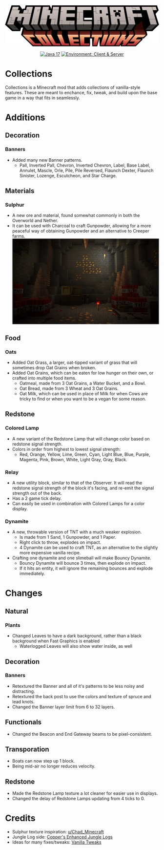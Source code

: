 ![Collections](.github/logo.png)

<div align="center">

<a href="">![Java 17](https://img.shields.io/badge/Java%2017-ee9258?logo=coffeescript&logoColor=ffffff&labelColor=606060&style=flat-square)</a>
<a href="">![Environment: Client & Server](https://img.shields.io/badge/environment-Client%20&%20Server-1976d2?style=flat-square)</a>

</div>

# Collections
Collections is a Minecraft mod that adds collections of vanilla-style features. These are meant to enchance, fix, tweak, and build upon the base game in a way that fits in seamlessly.

# Additions
## Decoration
### Banners
- Added many new Banner patterns.
  - Pall, Inverted Pall, Chevron, Inverted Chevron, Label, Base Label, Annulet, Mascle, Orle, Pile, Pile Reversed, Flaunch Dexter, Flaunch Sinister, Lozenge, Escutcheon, and Star Charge.
## Materials
### Sulphur
- A new ore and material, found somewhat commonly in both the Overworld and Nether.
- It can be used with Charcoal to craft Gunpowder, allowing for a more peaceful way of obtaining Gunpowder and an alternative to Creeper farms.
  ![Sulphur](.github/sulphur.png)
## Food
### Oats
- Added Oat Grass, a larger, oat-tipped variant of grass that will sometimes drop Oat Grains when broken.
- Added Oat Grains, which can be eaten for low hunger on their own, or crafted into multiple food items.
  - Oatmeal, made from 3 Oat Grains, a Water Bucket, and a Bowl.
  - Oat Bread, made from 3 Wheat and 3 Oat Grains.
  - Oat Milk, which can be used in place of Milk for when Cows are tricky to find or when you want to be a vegan for some reason.
## Redstone
### Colored Lamp
- A new variant of the Redstone Lamp that will change color based on redstone signal strength.
- Colors in order from highest to lowest signal strength:
  - Red, Orange, Yellow, Lime, Green, Cyan, Light Blue, Blue, Purple, Magenta, Pink, Brown, White, Light Gray, Gray, Black.
### Relay
- A new utility block, similar to that of the Observer. It will read the redstone signal strength of the block it's facing, and re-emit the signal strength out of the back.
- Has a 2 game tick delay.
- Can easily be used in combination with Colored Lamps for a color display.
### Dynamite
- A new, throwable version of TNT with a much weaker explosion.
  - Is made from 1 Sand, 1 Gunpowder, and 1 Paper.
  - Right click to throw, explodes on impact.
  - 4 Dynamite can be used to craft TNT, as an alternative to the slightly more expensive vanilla recipe.
- Crafting one dynamite and one slimeball will make Bouncy Dynamite.
  - Bouncy Dynamite will bounce 3 times, then explode on impact.
  - If it hits an entity, it will ignore the remaining bounces and explode immediately.

# Changes
## Natural
### Plants
- Changed Leaves to have a dark background, rather than a black background when Fast Graphics is enabled
  - Waterlogged Leaves will also show water inside, as well
## Decoration
### Banners
- Retextured the Banner and all of it's patterns to be less noisy and distracting.
- Retextured the back post to use the colors and texture of spruce and lead knots.
- Changed the Banner layer limit from 6 to 32 layers.
## Functionals
- Changed the Beacon and End Gateway beams to be pixel-consistent.
## Transporation
- Boats can now step up 1 block.
- Being mid-air no longer reduces velocity.
## Redstone
- Made the Redstone Lamp texture a lot cleaner for easier use in displays.
- Changed the delay of Redstone Lamps updating from 4 ticks to 0.

# Credits
- Sulphur texture inspiration: [u/Chad_Minecraft](https://www.reddit.com/r/Minecraft/comments/lqp23y/i_made_sulphur_items_in_the_style_of_minecraft/)
- Jungle Log side: [Copper's Enhanced Jungle Logs](https://www.planetminecraft.com/texture-pack/copper-s-enhanced-jungle-logs/)
- Ideas for many fixes/tweaks: [Vanilla Tweaks](https://vanillatweaks.net)